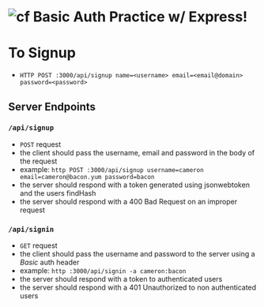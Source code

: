 ![cf](https://i.imgur.com/7v5ASc8.png) Basic Auth Practice w/ Express!
======

# To Signup
* `HTTP POST :3000/api/signup name=<username> email=<email@domain> password=<password>`

## Server Endpoints
### `/api/signup`
* `POST` request
 * the client should pass the username, email and password in the body of the request
  * example: `http POST :3000/api/signup username=cameron email=cameron@bacon.yum password=bacon`
 * the server should respond with a token generated using jsonwebtoken and the users findHash
 * the server should respond with a 400 Bad Request on an improper request

### `/api/signin`
* `GET` request
 * the client should pass the username and password to the server using a _Basic_ auth header
  * example: `http :3000/api/signin -a cameron:bacon`
 * the server should respond with a token to authenticated users
 * the server should respond with a 401 Unauthorized to non authenticated users
